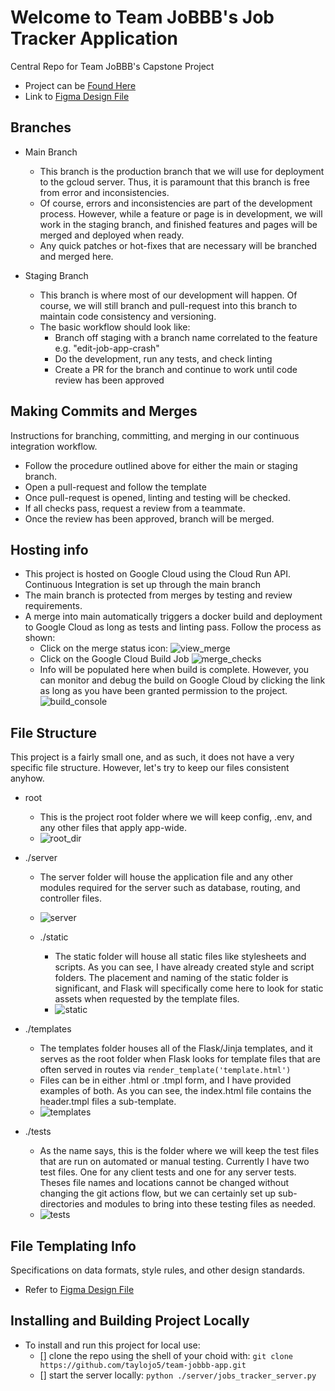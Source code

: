 # Welcome to Team JoBBB's Job Tracker Application
Central Repo for Team JoBBB's Capstone Project
- Project can be [Found Here](https://jobstracker-u34edb44ka-wl.a.run.app)
- Link to [Figma Design File](https://www.figma.com/file/UI6ZwQkNNNvJL0oBP01of3/Jobs-Tracker-Design?node-id=0%3A1)


## Branches
- Main Branch
  - This branch is the production branch that we will use for deployment to the gcloud server. Thus, it is paramount that this branch is free from error and inconsistencies. 
  - Of course, errors and inconsistencies are part of the development process. However, while a feature or page is in development, we will work in the staging branch, and finished features and pages will be merged and deployed when ready.
  - Any quick patches or hot-fixes that are necessary will be branched and merged here.

- Staging Branch
  - This branch is where most of our development will happen. Of course, we will still branch and pull-request into this branch to maintain code consistency and versioning.
  - The basic workflow should look like:
    - Branch off staging with a branch name correlated to the feature e.g. "edit-job-app-crash"
    - Do the development, run any tests, and check linting
    - Create a PR for the branch and continue to work until code review has been approved


## Making Commits and Merges
Instructions for branching, committing, and merging in our continuous integration workflow.
  - Follow the procedure outlined above for either the main or staging branch.
  - Open a pull-request and follow the template
  - Once pull-request is opened, linting and testing will be checked. 
  - If all checks pass, request a review from a teammate.
  - Once the review has been approved, branch will be merged.

## Hosting info
  - This project is hosted on Google Cloud using the Cloud Run API. Continuous Integration is set up through the main branch
  - The main branch is protected from merges by testing and review requirements.
  - A merge into main automatically triggers a docker build and deployment to Google Cloud as long as tests and linting pass. Follow the process as shown:
    - Click on the merge status icon: ![view_merge](https://user-images.githubusercontent.com/71521153/177206603-13700abb-d7fb-45ed-9fb5-61078ef70b00.png)
    - Click on the Google Cloud Build Job ![merge_checks](https://user-images.githubusercontent.com/71521153/177206641-b72ba460-ebdc-4439-b68d-53f210b7f57f.png)
    - Info will be populated here when build is complete. However, you can monitor and debug the build on Google Cloud by clicking the link as long as you have been granted permission to the project. ![build_console](https://user-images.githubusercontent.com/71521153/177206711-9699442e-f7b2-43e6-8b96-e38928061a67.png)



## File Structure
This project is a fairly small one, and as such, it does not have a very specific file structure. However, let's try to keep our files consistent anyhow.
- root
  - This is the project root folder where we will keep config, .env, and any other files that apply app-wide.
  - ![root_dir](https://user-images.githubusercontent.com/71521153/176966933-2408cfbe-5502-49f9-8dc2-55a42d832544.png)

- ./server
  - The server folder will house the application file and any other modules required for the server such as database, routing, and controller files.
  - ![server](https://user-images.githubusercontent.com/71521153/176967280-65214016-e5f0-4a0c-9a19-28b767f3b2fa.png)

  - ./static
    - The static folder will house all static files like stylesheets and scripts. As you can see, I have already created style and script folders. The placement and naming of the static folder is significant, and Flask will specifically come here to look for static assets when requested by the template files.
    - ![static](https://user-images.githubusercontent.com/71521153/176967292-3f8c9092-5184-48b7-991b-bb7764101b5b.png)

- ./templates
  - The templates folder houses all of the Flask/Jinja templates, and it serves as the root folder when Flask looks for template files that are often served in routes via ```render_template('template.html')```
  - Files can be in either .html or .tmpl form, and I have provided examples of both. As you can see, the index.html file contains the header.tmpl files a sub-template.
  - ![templates](https://user-images.githubusercontent.com/71521153/176967553-a7d0a391-866f-4055-b3e6-721165494232.png)

- ./tests
  - As the name says, this is the folder where we will keep the test files that are run on automated or manual testing. Currently I have two test files. One for any client tests and one for any server tests. Theses file names and locations cannot be changed without changing the git actions flow, but we can certainly set up sub-directories and modules to bring into these testing files as needed.
  - ![tests](https://user-images.githubusercontent.com/71521153/176967735-f9595e5f-b4f0-469e-8b87-72df4f515318.png)

  

## File Templating Info
  Specifications on data formats, style rules, and other design standards.
  - Refer to [Figma Design File](https://www.figma.com/file/UI6ZwQkNNNvJL0oBP01of3/Jobs-Tracker-Design?node-id=0%3A1)


## Installing and Building Project Locally
  - To install and run this project for local use: 
      - [] clone the repo using the shell of your choid with: ```git clone https://github.com/taylojo5/team-jobbb-app.git```
      - [] start the server locally: ```python ./server/jobs_tracker_server.py``` 
